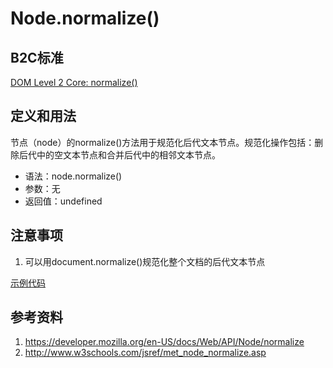# Node.normalize()

## B2C标准
[DOM Level 2 Core: normalize()](https://www.w3.org/TR/DOM-Level-2-Core/core.html#ID-normalize)

## 定义和用法
节点（node）的normalize()方法用于规范化后代文本节点。规范化操作包括：删除后代中的空文本节点和合并后代中的相邻文本节点。

- 语法：node.normalize()
- 参数：无
- 返回值：undefined

## 注意事项
1. 可以用document.normalize()规范化整个文档的后代文本节点

[示例代码](./normalize().html)

## 参考资料
1. https://developer.mozilla.org/en-US/docs/Web/API/Node/normalize
2. http://www.w3schools.com/jsref/met_node_normalize.asp